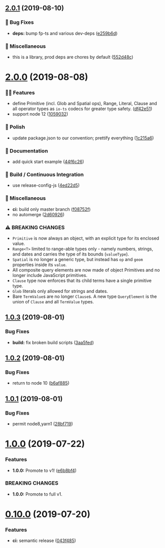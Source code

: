 ## [2.0.1](https://github.com/holvonix-open/solr-query-maker/compare/v2.0.0...v2.0.1) (2019-08-10)


### 🐛 Bug Fixes

* **deps:** bump fp-ts and various dev-deps ([e259b6d](https://github.com/holvonix-open/solr-query-maker/commit/e259b6d))


### 🧦 Miscellaneous

* this is a library, prod deps are chores by default ([552d48c](https://github.com/holvonix-open/solr-query-maker/commit/552d48c))

# [2.0.0](https://github.com/holvonix-open/solr-query-maker/compare/v1.0.3...v2.0.0) (2019-08-08)


### 🌟🚀 Features

* define Primitive (incl. Glob and Spatial ops), Range, Literal, Clause and all operator types as `io-ts` codecs for greater type safety. ([df42e51](https://github.com/holvonix-open/solr-query-maker/commit/df42e51))
* support node 12 ([1059032](https://github.com/holvonix-open/solr-query-maker/commit/1059032))


### 💄 Polish

* update package.json to our convention; prettify everything ([1c215a6](https://github.com/holvonix-open/solr-query-maker/commit/1c215a6))


### 📖 Documentation

* add quick start example ([44f6c26](https://github.com/holvonix-open/solr-query-maker/commit/44f6c26))


### 🔧 Build / Continuous Integration

* use release-config-js ([4ed22d5](https://github.com/holvonix-open/solr-query-maker/commit/4ed22d5))


### 🧦 Miscellaneous

* **ci:** build only master branch ([f08752f](https://github.com/holvonix-open/solr-query-maker/commit/f08752f))
* no automerge ([2d60926](https://github.com/holvonix-open/solr-query-maker/commit/2d60926))


### ⚠️ BREAKING CHANGES

* `Primitive` is now always an object, with an explicit type for its enclosed value.
* `Range<T>` limited to range-able types only - namely numbers, strings, and dates and carries the type of its bounds (`valueType`).
* `Spatial` is no longer a generic type, but instead has `op` and `geom` properties inside its `value`.
* All composite query elements are now made of object Primitives and no longer include JavaScript primitives.
* `Clause` type now enforces that its child terms have a single primitive type.
* `Glob` literals only allowed for strings and dates.
* Bare `TermValue`s are no longer `Clause`s.  A new type `QueryElement` is the union of `Clause` and all `TermValue` types.

## [1.0.3](https://github.com/holvonix-open/solr-query-maker/compare/v1.0.2...v1.0.3) (2019-08-01)


### Bug Fixes

* **build:** fix broken build scripts ([3aa5fed](https://github.com/holvonix-open/solr-query-maker/commit/3aa5fed))

## [1.0.2](https://github.com/holvonix-open/solr-query-maker/compare/v1.0.1...v1.0.2) (2019-08-01)


### Bug Fixes

* return to node 10 ([b6af885](https://github.com/holvonix-open/solr-query-maker/commit/b6af885))

## [1.0.1](https://github.com/holvonix-open/solr-query-maker/compare/v1.0.0...v1.0.1) (2019-08-01)


### Bug Fixes

* permit node8,yarn1 ([28bf719](https://github.com/holvonix-open/solr-query-maker/commit/28bf719))

# [1.0.0](https://github.com/holvonix-open/solr-query-maker/compare/v0.10.0...v1.0.0) (2019-07-22)


### Features

* **1.0.0:** Promote to v1! ([e6b8bf4](https://github.com/holvonix-open/solr-query-maker/commit/e6b8bf4))


### BREAKING CHANGES

* **1.0.0:** Promote to full v1.

# [0.10.0](https://github.com/holvonix-open/solr-query-maker/compare/v0.9.1...v0.10.0) (2019-07-20)


### Features

* **ci:** semantic release ([043f485](https://github.com/holvonix-open/solr-query-maker/commit/043f485))
